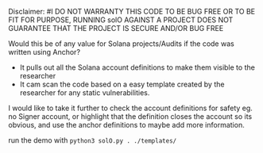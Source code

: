 Disclaimer:
#I DO NOT WARRANTY THIS CODE TO BE BUG FREE OR TO BE FIT FOR PURPOSE, RUNNING solO AGAINST A PROJECT DOES NOT GUARANTEE THAT THE PROJECT IS SECURE AND/OR BUG FREE

Would this be of any value for Solana projects/Audits if the code was written using Anchor?

- It pulls out all the Solana account definitions to make them visible to the researcher
- It cam scan the code based on a easy template created by the researcher for any static vulnerabilities.

I would like to take it further to check the account definitions for safety eg. no Signer account, or highlight that the definition closes the account so its obvious, and use the anchor definitions to maybe add more information.

run the demo with `python3 solO.py . ./templates/`

